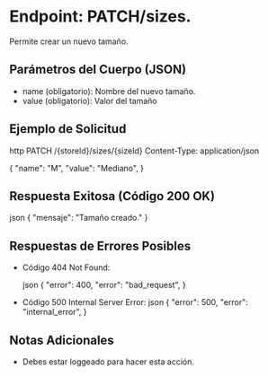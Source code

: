 # Endpoint: PATCH/sizes.

Permite crear un nuevo tamaño.

## Parámetros del Cuerpo (JSON)

- name (obligatorio): Nombre del nuevo tamaño.
- value (obligatorio): Valor del tamaño

## Ejemplo de Solicitud

http
PATCH /{storeId}/sizes/{sizeId}
Content-Type: application/json

{
"name": "M",
"value": "Mediano",
}

## Respuesta Exitosa (Código 200 OK)

json
{
"mensaje": "Tamaño creado."
}

## Respuestas de Errores Posibles

- Código 404 Not Found:

  json
  {
  "error": 400,
  "error": "bad_request",
  }

- Código 500 Internal Server Error:
  json
  {
  "error": 500,
  "error": "internal_error",
  }

## Notas Adicionales

- Debes estar loggeado para hacer esta acción.
